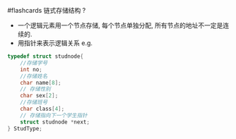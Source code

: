 #flashcards 链式存储结构
?
- 一个逻辑元素用一个节点存储, 每个节点单独分配, 所有节点的地址不一定是连续的.
- 用指针来表示逻辑关系
e.g.
```c
typedef struct studnode{
	//存储学号
	int no;
	//存储姓名
	char name[8];
	// 存储性别
	char sex[2];
	//存储班号
	char class[4];
	// 存储指向下一个学生指针
	struct studnode *next;
} StudType;
```
<!--SR:!2024-01-22,1,230-->

